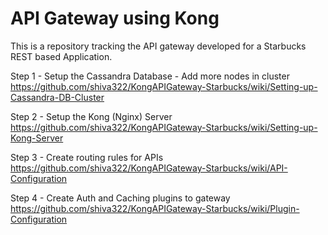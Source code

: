 # API Gateway using Kong 

This is a repository tracking the API gateway developed for a Starbucks REST based Application.

Step 1 - Setup the Cassandra Database
            - Add more nodes in cluster
https://github.com/shiva322/KongAPIGateway-Starbucks/wiki/Setting-up-Cassandra-DB-Cluster

Step 2 - Setup the Kong (Nginx) Server
https://github.com/shiva322/KongAPIGateway-Starbucks/wiki/Setting-up-Kong-Server

Step 3 - Create routing rules for APIs
https://github.com/shiva322/KongAPIGateway-Starbucks/wiki/API-Configuration


Step 4 - Create Auth and Caching plugins to gateway
https://github.com/shiva322/KongAPIGateway-Starbucks/wiki/Plugin-Configuration
